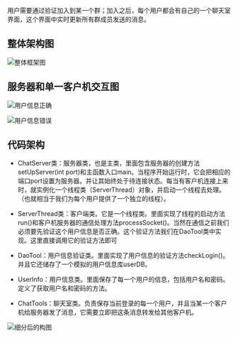 用户需要通过验证加入到某一个群；加入之后，每个用户都会有自己的一个聊天室界面，这个界面中实时更新所有群成员发送的消息。

## 整体架构图
![整体框架图](https://img-blog.csdn.net/20180726173943170?watermark/2/text/aHR0cHM6Ly9ibG9nLmNzZG4ubmV0L0FsZXh3eW0=/font/5a6L5L2T/fontsize/400/fill/I0JBQkFCMA==/dissolve/70)

## 服务器和单一客户机交互图

![用户信息正确](https://img-blog.csdn.net/20180726174714164?watermark/2/text/aHR0cHM6Ly9ibG9nLmNzZG4ubmV0L0FsZXh3eW0=/font/5a6L5L2T/fontsize/400/fill/I0JBQkFCMA==/dissolve/70)

![用户信息错误](https://img-blog.csdn.net/20180726174415294?watermark/2/text/aHR0cHM6Ly9ibG9nLmNzZG4ubmV0L0FsZXh3eW0=/font/5a6L5L2T/fontsize/400/fill/I0JBQkFCMA==/dissolve/70)

## 代码架构

- ChatServer类：服务器类，也是主类，里面包含服务器的创建方法setUpServer(int port)和主函数入口main。当程序开始运行时，它会把相应的端口port设置为服务器。并让其始终处于待连接状态。每当有客户机连接上来时，就实例化一个线程类（ServerThread）对象，并启动一个线程去处理。（也就相当于我们为每个用户提供了一个独立的线程）。

- ServerThread类：客户端类。它是一个线程类。里面实现了线程的启动方法run()和客户机服务器的通信处理方法processSocket()。当然在通信之前我们必须要先验证这个用户信息是否正确。这个验证方法我们在DaoTool类中实现。这里直接调用它的验证方法即可

- DaoTool：用户信息验证类。里面实现了用户信息的验证方法checkLogin()。并且它还储存了一个模拟的用户信息库userDB。

- UserInfo：用户信息类。里面保存了每一个用户的信息，包括用户名和密码。定义了获取用户名和密码的方法。

- ChatTools：聊天室类。负责保存当前登录的每一个用户，并且当某一个客户机给服务器发了消息，它需要立即把这条消息转发给其他客户机。

![细分后的构图](https://img-blog.csdn.net/20180726181812885?watermark/2/text/aHR0cHM6Ly9ibG9nLmNzZG4ubmV0L0FsZXh3eW0=/font/5a6L5L2T/fontsize/400/fill/I0JBQkFCMA==/dissolve/70)
